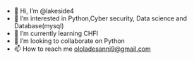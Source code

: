 - 👋 Hi, I’m @lakeside4
- 👀 I’m interested in Python,Cyber security, Data science and Database(mysql)
- 🌱 I’m currently learning CHFI
- 💞️ I’m looking to collaborate on Python
- 📫 How to reach me ololadesanni9@gmail.com

<!---
lakeside4/lakeside4 is a ✨ special ✨ repository because its `README.md` (this file) appears on your GitHub profile.
You can click the Preview link to take a look at your changes.
--->
